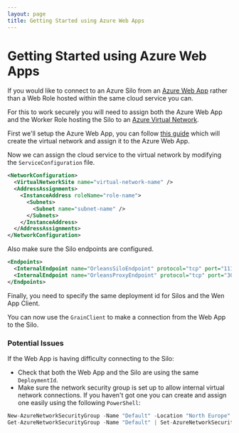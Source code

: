 ```yaml
---
layout: page
title: Getting Started using Azure Web Apps
---
```


# Getting Started using Azure Web Apps

If you would like to connect to an Azure Silo from an [Azure Web App](http://azure.microsoft.com/en-gb/services/app-service/web/) rather than a Web Role hosted within the same cloud service you can.

For this to work securely you will need to assign both the Azure Web App and the Worker Role hosting the Silo to an [Azure Virtual Network](http://azure.microsoft.com/en-gb/services/virtual-network/).

First we'll setup the Azure Web App, you can follow [this guide](https://azure.microsoft.com/en-us/blog/azure-websites-virtual-network-integration/) which will create the virtual network and assign it to the Azure Web App.

Now we can assign the cloud service to the virtual network by modifying the `ServiceConfiguration` file.

``` xml
<NetworkConfiguration>
  <VirtualNetworkSite name="virtual-network-name" />
  <AddressAssignments>
    <InstanceAddress roleName="role-name">
      <Subnets>
        <Subnet name="subnet-name" />
      </Subnets>
    </InstanceAddress>
  </AddressAssignments>
</NetworkConfiguration>
```

Also make sure the Silo endpoints are configured.

``` xml
<Endpoints>
  <InternalEndpoint name="OrleansSiloEndpoint" protocol="tcp" port="11111" />
  <InternalEndpoint name="OrleansProxyEndpoint" protocol="tcp" port="30000" />
</Endpoints>
```

Finally, you need to specify the same deployment id for Silos and the Wen App Client.

You can now use the `GrainClient` to make a connection from the Web App to the Silo.

### Potential Issues

If the Web App is having difficulty connecting to the Silo:

* Check that both the Web App and the Silo are using the same `DeploymentId`.
* Make sure the network security group is set up to allow internal virtual network connections. If you haven't got one you can create and assign one easily using the following `PowerShell`:

``` c
New-AzureNetworkSecurityGroup -Name "Default" -Location "North Europe"
Get-AzureNetworkSecurityGroup -Name "Default" | Set-AzureNetworkSecurityGroupToSubnet -VirtualNetworkName "virtual-network-name" -SubnetName "subnet-name"
```
